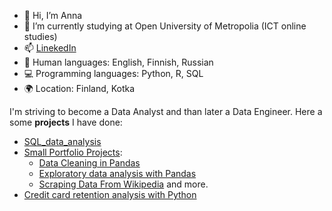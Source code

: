 - 👋 Hi, I’m Anna  
- 🌱 I’m currently studying at Open University of Metropolia (ICT online studies)  
- 📫 [LinekedIn](https://www.linkedin.com/in/anna-roman-48167a13a/)  
- 👩 Human languages: English, Finnish, Russian
- 💻 Programming languages: Python, R, SQL
- 🌍 Location: Finland, Kotka

I'm striving to become a Data Analyst and than later a Data Engineer. Here a some **projects** I have done:

- [SQL_data_analysis](https://github.com/Anna-Roman/SQL_data_analysis)
- [Small Portfolio Projects](https://github.com/Anna-Roman/PortfolioProjects):
  * [Data Cleaning in Pandas](https://github.com/Anna-Roman/PortfolioProjects/blob/main/Data_Cleaning_in_Pandas.ipynb)
  * [Exploratory data analysis with Pandas](https://github.com/Anna-Roman/PortfolioProjects/blob/main/Exploratory_Data_Analysis_in_Pandas.ipynb)
  * [Scraping Data From Wikipedia](https://github.com/Anna-Roman/PortfolioProjects/blob/main/Scraping_from_Wiki_and_%20explore.ipynb) and more.
- [Credit card retention analysis with Python](https://github.com/Anna-Roman/practical-python-for-data-professionals-4358485/tree/main)



<!---
Anna-Roman/Anna-Roman is a ✨ special ✨ repository because its `README.md` (this file) appears on your GitHub profile.
You can click the Preview link to take a look at your changes.
--->
